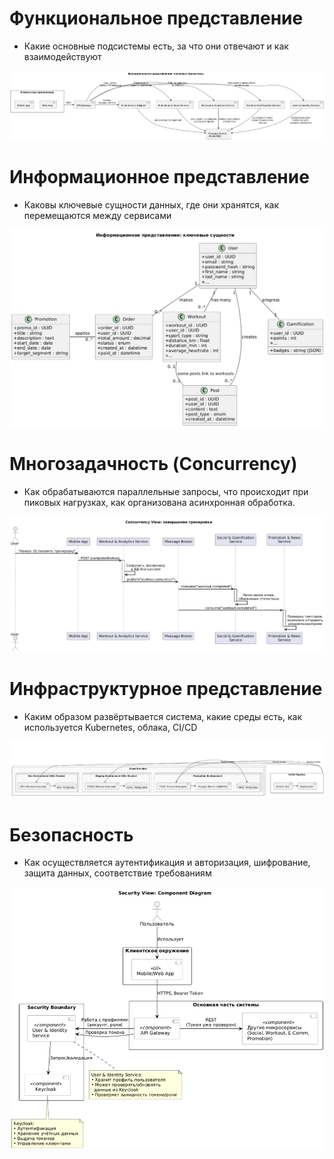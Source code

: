 # Функциональное представление

- Какие основные подсистемы есть, за что они отвечают и как взаимодействуют

![схема](14-1-functional-arch.png)

# Информационное представление

- Каковы ключевые сущности данных, где они хранятся, как перемещаются между сервисами

![схема](14-2-info-view-main-entities.png)

# Многозадачность (Concurrency)

- Как обрабатываются параллельные запросы, что происходит при пиковых нагрузках, как организована асинхронная обработка.

![схема](14-3-concurrency-view.png)

# Инфраструктурное представление

- Каким образом развёртывается система, какие среды есть, как используется Kubernetes, облака, CI/CD

![схема](14-4-infrastructure-view.png)

# Безопасность

- Как осуществляется аутентификация и авторизация, шифрование, защита данных, соответствие требованиям

![схема](14-5-security-view.png)
